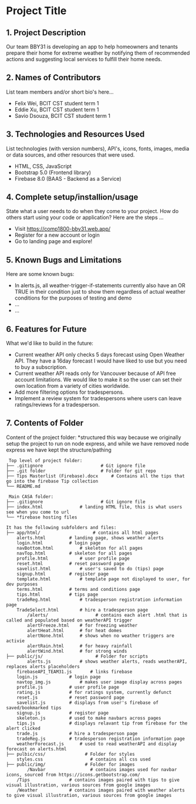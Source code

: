 # Project Title

## 1. Project Description
Our team BBY31 is developing an app to help homeowners and tenants prepare their home for extreme weather by notifying them of recommended actions and suggesting local services to fulfill their home needs.

## 2. Names of Contributors
List team members and/or short bio's here...  
* Felix Wei, BCIT CST student term 1
* Eddie Xu, BCIT CST student term 1
* Savio Dsouza, BCIT CST student term 1
	
## 3. Technologies and Resources Used
List technologies (with version numbers), API's, icons, fonts, images, media or data sources, and other resources that were used.
* HTML, CSS, JavaScript
* Bootstrap 5.0 (Frontend library)
* Firebase 8.0 (BAAS - Backend as a Service)

## 4. Complete setup/installion/usage
State what a user needs to do when they come to your project.  How do others start using your code or application?
Here are the steps ...
* Visit https://comp1800-bby31.web.app/
* Register for a new account or login
* Go to landing page and explore!

## 5. Known Bugs and Limitations
Here are some known bugs:
* In alerts.js, all weather-trigger-if-statements currently also have an OR TRUE in their condition just to show them regardless of actual weather conditions for the purposes of testing and demo 
* ...
* ...

## 6. Features for Future
What we'd like to build in the future:
* Current weather API only checks 5 days forecast using Open Weather API. They have a 16day forecast I would have liked to use but you need to buy a subscription.
* Current weather API reads only for Vancouver because of API free account limitations. We would like to make it so the user can set their own location from a variety of cities worldwide.
* Add more filtering options for tradespersons.
* Implement a review system for tradespersons where users can leave ratings/reviews for a tradesperson. 
	
## 7. Contents of Folder
Content of the project folder:
*structured this way because we originally setup the project to run on node express, and while we have removed node express we have kept the structure/pathing

```
 Top level of project folder: 
├── .gitignore              		# Git ignore file
├── .git folder                		# Folder for git repo
├── Tips Masterlist (Firebase).docx     # Contains all the tips that go into the firebase Tip collection   
└── README.md

 Main CASA folder:  
├── .gitignore              		# Git ignore file
├── index.html  			# landing HTML file, this is what users see when you come to url  
└── *firebase hosting files

It has the following subfolders and files:
├── app/html/                	 # contains all html pages 
	alerts.html			# landing page, shows weather alerts
	login.html			# login page
	navBottom.html			# skeleton for all pages
	navTop.html			# skeleton for all pages
	profile.html			# user profile page
	reset.html			# reset password page
	savelist.html			# user's saved to do (tips) page
	signup.html			# register page
	template.html			# template page not displayed to user, for dev purposes
	terms.html			# terms and conditions page 
	tips.html			# tips page
	tradeReg.html			# tradesperson registration information page
	TradeSelect.html		# hire a tradesperson page
    	/alerts/                  # contains each alert .html that is called and populated based on weatherAPI trigger
		alertFreeze.html 	# for freezing weather
		alertHeat.html   	# for heat domes
		alertNone.html   	# shows when no weather triggers are activie
		alertRain.html		# for heavy rainfall
		alertWind.html		# for strong winds
├── public/js/              	  # Folder for scripts
    	alerts.js			# shows weather alerts, reads weatherAPI, replaces alerts placeholders
	firebaseAPI_TEAM31.js		# links firebase
	login.js			# login page
	navtop_img.js			# makes user image display across pages
	profile.js			# user profile page
	rating.js			# for ratings system, currently defunct
	reset.js			# reset password page
	savelist.js			# displays from user's firebase of saved/bookmarked tips
	signup.js			# register page
	skeleton.js			# used to make navbars across pages
	tips.js				# displays relavant tip from firebase for the alert clicked
	trade.js 			# hire a tradesperson page
	tradeReg.js			# tradesperson registration information page
	weatherForecast.js		# used to read weatherAPI and display forecast on alerts.html 
├── pulbic/css/           	  # Folder for styles
    styles.css    	    		# contains all css used 
├── public/img/           	  # Folder for images
        /Navbar			        # contains images used for navbar icons, sourced from https://icons.getbootstrap.com/
	/Tips				# contains images paired with tips to give visual illustration, various sources from google images
	/Weather			# contains images paired with weather alerts to give visual illustration, various sources from google images
```


